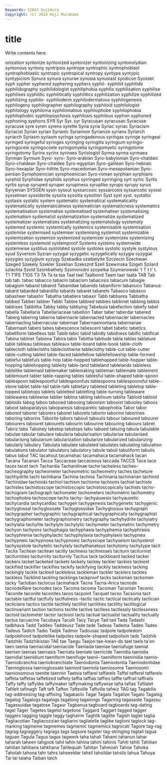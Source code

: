 ```yaml
---
Keywords: 22643 kojimura
Copyright: (C) 2024 Koji Murakami
---
```


# title

Write contents here.



onization syntonize syntonized syntonizer syntonizing syntonolydian syntonous
syntony syntripsis syntrope syntrophic syntrophoblast syntrophoblastic syntropic syntropical syntropy syntype
syntypic syntypicism Synura synura synurae synusia synusiast syodicon Syosset syph
sypher syphered syphering syphers syphil- syphilid syphilide syphilidography syphilidologist syphiliphobia
syphilis syphilisation syphilise syphilises syphilitic syphilitically syphilitics syphilization syphilize syphilized
syphilizing syphilo- syphiloderm syphilodermatous syphilogenesis syphilogeny syphilographer syphilography syphiloid syphilologist
syphilology syphiloma syphilomatous syphilophobe syphilophobia syphilophobic syphilopsychosis syphilosis syphilous syphon
syphoned syphoning syphons SYR Syr Syr. syr Syracusan syracusan Syracuse
syracuse syre syren syrens syrette Syria syria Syriac syriac Syriacism
Syriacist Syrian syrian Syrianic Syrianism Syrianize syrians Syriarch syriarch Syriasm
syriasm syringa syringadenous syringas syringe syringeal syringed syringeful syringes syringing
syringitis syringium syringo- syringocele syringocoele syringomyelia syringomyelic syringotome syringotomy Syrinx
syrinx syrinxes Syriologist Syrma syrma syrmaea Syrmian Syrnium Syro- syro-
Syro-arabian Syro-babylonian Syro-chaldaic Syro-chaldean Syro-chaldee Syro-egyptian Syro-galilean Syro-hebraic Syro-hexaplar Syro-hittite
Syro-macedonian Syro-mesopotamian Syro-persian Syrophoenician syrophoenician Syro-roman syrphian syrphians syrphid Syrphidae
syrphids syrphus syrringed syrringing syrt syrtic Syrtis syrtis syrup syruped
syruper syrupiness syruplike syrups syrupy syrus Syryenian SYSGEN sysin sysout
syssarcosic syssarcosis syssarcotic syssel sysselman syssiderite syssita syssitia syssition Syst
syst syst. systaltic systasis systatic system systematic systematical systematicality systematically
systematicalness systematician systematicness systematics systematisation systematise systematised systematiser systematising systematism
systematist systematization systematize systematized systematizer systematizes systematizing systematology systematy systemed
systemic systemically systemics systemisable systemisation systemise systemised systemiser systemising systemist
systemizable systemization systemize systemized systemizer systemizes systemizing systemless systemoid systemproof
Systems systems systemwide systemwise systilius systolated systole systoles systolic systyle
systylous syud Syverson Syzran syzygal syzygetic syzygetically syzygia syzygial syzygies
syzygium syzygy Szabadka szaibelyite Szczecin Szechwan Szeged Szekely Szekler Szeklian
Szekszrd Szell Szewinska Szigeti Szilard szlachta Szold Szombathely Szomorodni szopelka
Szymanowski 't T t t' t. T1 T1FE T1OS T3
TA Ta ta taa Taal taal Taalbond Taam taar taata
TAB Tab tab tab. tabac tabacco tabacin tabacism tabacosis tabacum
tabagie tabagism taband tabanid Tabanidae tabanids tabaniform tabanuco Tabanus tabard
tabarded tabardillo tabards tabaret tabarets Tabasco tabasco tabasheer tabashir Tabatha
tabatiere tabaxir Tabb tabbarea Tabbatha tabbed Tabber tabber Tabbi Tabbie
tabbied tabbies tabbinet tabbing tabbis tabbises Tabbitha Tabby tabby tabbying
Tabebuia tabefaction tabefy tabel tabella Tabellaria Tabellariaceae tabellion Taber taber
taberdar tabered Taberg tabering taberna tabernacle tabernacled tabernacler tabernacles tabernacling
tabernacular tabernae Tabernaemontana tabernariae Tabernash tabers tabes tabescence tabescent tabet
tabetic tabetics tabetiform tabetless tabi Tabib tabic tabid tabidly tabidness
tabific tabifical Tabina tabinet Tabiona Tabira tabis Tabitha tabitude tabla
tablas tablature table tableau tableaus tableaux table-board table-book table-cloth tablecloth
tablecloths tableclothwise tableclothy table-cut table-cutter table-cutting tabled table-faced tablefellow tablefellowship
table-formed tableful tablefuls table-hop table-hopped tablehopped table-hopper table-hopping tablehopping tableity
table-land tableland tablelands tableless tablelike tablemaid tablemaker tablemaking tableman tablemate
tablement tablemount tabler table-rapping tables tablesful table-shaped table-spoon tablespoon tablespoonful
tablespoonfuls tablespoons tablespoonsful table-stone tablet table-tail table-talk tabletary tableted tableting
tabletop table-topped tabletops tablets tabletted tabletting table-turning tableware tablewares tablewise
tablier tablina tabling tablinum tablita Tabloid tabloid tabloids tabog taboo
tabooed tabooing tabooism tabooist tabooley taboos taboot taboparalysis taboparesis taboparetic
tabophobia Tabor tabor tabored taborer taborers taboret taborets taborin taborine
taborines taboring taborins Taborite tabors tabouli taboulis tabour taboured tabourer
tabourers tabouret tabourets tabourin tabourine tabouring tabours tabret Tabriz tabs
Tabshey tabstop tabstops tabu tabued tabuing tabula tabulable tabulae tabular
tabulare tabularia tabularisation tabularise tabularised tabularising tabularium tabularization tabularize tabularized
tabularizing tabularly tabulary Tabulata tabulate tabulated tabulates tabulating tabulation tabulations
tabulator tabulators tabulatory tabule tabuli tabuliform tabulis tabus tabut TAC
tacahout tacamahac tacamahaca tacamahack tacan Tacana Tacanan Tacca Taccaceae taccaceous
taccada TACCS Tace tace taces tacet tach Tachardia Tachardiinae tache
tacheless tacheo- tacheography tacheometer tacheometric tacheometry taches tacheture tachhydrite tachi
tachibana Tachina tachina Tachinaria tachinarian tachinid Tachinidae tachinids tachiol tachism
tachisme tachisms tachist tachiste tachistes tachistoscope tachistoscopic tachistoscopically tachists tacho-
tachogram tachograph tachometer tachometers tachometric tachometry tachophobia tachoscope tachs tachy-
tachyauxesis tachyauxetic tachycardia tachycardiac tachygen tachygenesis tachygenetic tachygenic tachyglossal tachyglossate
Tachyglossidae Tachyglossus tachygraph tachygrapher tachygraphic tachygraphical tachygraphically tachygraphist tachygraphometer tachygraphometry
tachygraphy tachyhydrite tachyiatry tachylalia tachylite tachylyte tachylytic tachymeter tachymetric tachymetry
tachyon tachyons tachyphagia tachyphasia tachyphemia tachyphrasia tachyphrenia tachyphylactic tachyphylaxia tachyphylaxis
tachypnea tachypneic tachypnoea tachypnoeic tachyscope tachyseism tachysterol tachysystole tachytelic tachytely
tachythanatous tachytomy tachytype tacit Tacita Tacitean tacitean tacitly tacitness tacitnesses
taciturn taciturnist taciturnities taciturnity taciturnly Tacitus tack tackboard tacked tacker
tackers tacket tacketed tackets tackety tackey tackier tackies tackiest tackified
tackifier tackifies tackify tackifying tackily tackiness tacking tackingly tackle tackled
tackleless tackleman tackler tacklers tackles tackless Tacklind tackling tacklings tackproof
tacks tacksman tacksmen tacky Tacloban taclocus tacmahack Tacna Tacna-Arica tacnode
tacnodeRare tacnodes taco Tacoma tacoma Tacoman Taconian Taconic Taconite taconite
taconites tacos tacpoint Tacquet tacso Tacsonia tact tactable tactful tactfully
tactfulness -tactic tactic tactical tactically tactician tacticians tactics tactile tactilely
tactilist tactilities tactility tactilogical tactinvariant taction tactions tactite tactive tactless
tactlessly tactlessness tactoid tactometer tactor tactosol tacts tactual tactualist tactuality
tactually tactus tacuacine Tacubaya Taculli Tacy Tacye Tad tad Tada
Tadashi tadbhava Tadd Taddeo Taddeusz Tade tade Tadeas Tadema Tadeo
Tades Tadeus Tadich Tadio Tadjik Tadmor Tadousac tadpole tadpoledom tadpolehood
tadpolelike tadpoles tadpole-shaped tadpolism tads Tadzhik Tadzhiki Tadzhikistan TAE tae
Taegu Taejon tae-kwan-do tael taels ta'en taen taenia taeniacidal taeniacide
Taeniada taeniae taeniafuge taenial taenian taenias taeniasis Taeniata taeniate taenicide
Taenidia taenidia taenidial taenidium taeniform taenifuge taenii- taeniiform taeninidia taenio-
Taeniobranchia taeniobranchiate Taeniodonta Taeniodontia Taeniodontidae Taenioglossa taenioglossate taenioid taeniola taeniosome
Taeniosomi taeniosomous taenite taennin Taetsia taffarel taffarels Taffel tafferel tafferels
taffeta taffetas taffetized taffety taffia taffias taffies taffle taffrail taffrails
Taffy taffy taffylike taffymaker taffymaking taffywise tafia tafias Tafilalet Tafilelt
tafinagh Taft taft Tafton Taftsville Taftville tafwiz TAG tag Tagabilis
tag-addressing tag-affixing Tagakaolo Tagal Tagala Tagalize Tagalo Tagalog tagalog Tagalogs
tagalogs tagalong tagalongs Taganrog tagasaste Tagassu Tagassuidae tagatose Tagaur Tagbanua
tagboard tagboards tag-dating tagel Tager Tagetes tagetol tagetone Taggard Taggart
tagged tagger taggers tagging taggle taggy taghairm Taghlik tagilite Tagish
taglet taglia Tagliacotian Tagliacozzian tagliarini tagliatelle taglike taglioni taglock tag-marking
tagmeme tagmemes tagmemic tagmemics tagnicati Tagore tag-rag tagrag tagraggery tagrags
tags tagsore tagster tag-stringing tagtail tagua taguan Tagula Tagus tagus
tagwerk taha tahali Tahami tahanun tahar taharah taheen tahgook tahil
tahin tahina tahini tahinis Tahiti tahiti Tahitian tahitian tahitians tahkhana
Tahlequah Tahltan Tahmosh Tahoe Tahoka Taholah tahona tahr tahrs tahseeldar
tahsil tahsildar tahsils tahua Tahuya Tai tai taiaha Taiban taich
